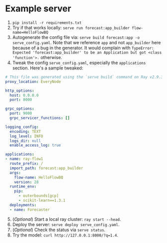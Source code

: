 # Example server

1. `pip install -r requirements.txt`
2. Try if that works locally: `serve run forecast:app_builder flow-name=HelloFlowBQ`
3. Autogenerate the config file via: `serve build forecast:app -o serve_config.yaml`. Note that
we reference `app` and not `app_builder` here because of a bug in the generator. It would complain
with `TypeError: Expected 'forecast:app_builder' to be an Application but got <class 'function'>.` otherwise.
4. Tweak the config `serve_config.yaml`, especially the `applications` section. Here's a sample tweaked:

```yaml
# This file was generated using the `serve build` command on Ray v2.9.3.
proxy_location: EveryNode

http_options:
  host: 0.0.0.0
  port: 8000

grpc_options:
  port: 9000
  grpc_servicer_functions: []

logging_config:
  encoding: TEXT
  log_level: INFO
  logs_dir: null
  enable_access_log: true

applications:
- name: ray-flow1
  route_prefix: /
  import_path: forecast:app_builder
  args:
    flow-name: HelloFlowBQ
    version: 28
  runtime_env:
    pip:
      - outerbounds[gcp]
      - scikit-learn==1.3.1
  deployments:
  - name: Forecaster
```

5. (_Optional_) Start a local ray cluster: `ray start --head`.
6. Deploy the server: `serve deploy serve_config.yaml`.
7. (_Optional_) Check the status via `serve status`.
8. Try the model: `curl http://127.0.0.1:8000/?q=1.4`.
